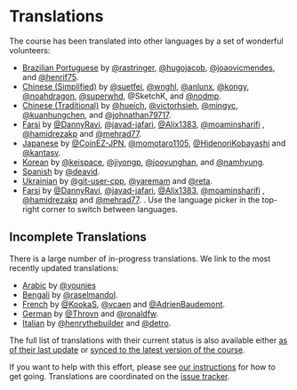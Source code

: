 # Translations

The course has been translated into other languages by a set of wonderful
volunteers:

- [Brazilian Portuguese][pt-BR] by [@rastringer], [@hugojacob],
  [@joaovicmendes], and [@henrif75].
- [Chinese (Simplified)][zh-CN] by [@suetfei], [@wnghl], [@anlunx], [@kongy],
  [@noahdragon], [@superwhd], @SketchK, and [@nodmp].
- [Chinese (Traditional)][zh-TW] by [@hueich], [@victorhsieh], [@mingyc],
  [@kuanhungchen], and [@johnathan79717].
- [Farsi][fa] by [@DannyRavi], [@javad-jafari], [@Alix1383], [@moaminsharifi] ,
  [@hamidrezakp] and [@mehrad77].
- [Japanese][ja] by [@CoinEZ-JPN], [@momotaro1105], [@HidenoriKobayashi] and
  [@kantasv].
- [Korean][ko] by [@keispace], [@jiyongp], [@jooyunghan], and [@namhyung].
- [Spanish][es] by [@deavid].
- [Ukrainian][uk] by [@git-user-cpp], [@yaremam] and [@reta].
- [Farsi][fa] by [@DannyRavi], [@javad-jafari], [@Alix1383], [@moaminsharifi] ,
  [@hamidrezakp] and [@mehrad77]. . Use the language picker in the top-right
  corner to switch between languages.

## Incomplete Translations

There is a large number of in-progress translations. We link to the most
recently updated translations:

- [Arabic][ar] by [@younies]
- [Bengali][bn] by [@raselmandol].
- [French][fr] by [@KookaS], [@vcaen] and [@AdrienBaudemont].
- [German][de] by [@Throvn] and [@ronaldfw].
- [Italian][it] by [@henrythebuilder] and [@detro].

The full list of translations with their current status is also available either
[as of their last update][translation-report] or
[synced to the latest version of the course][synced-translation-report].

If you want to help with this effort, please see [our instructions] for how to
get going. Translations are coordinated on the [issue tracker].

[ar]: https://google.github.io/comprehensive-rust/ar/
[bn]: https://google.github.io/comprehensive-rust/bn/
[de]: https://google.github.io/comprehensive-rust/de/
[es]: https://google.github.io/comprehensive-rust/es/
[fa]: https://google.github.io/comprehensive-rust/fa/
[fr]: https://google.github.io/comprehensive-rust/fr/
[it]: https://google.github.io/comprehensive-rust/it/
[ja]: https://google.github.io/comprehensive-rust/ja/
[ko]: https://google.github.io/comprehensive-rust/ko/
[pt-BR]: https://google.github.io/comprehensive-rust/pt-BR/
[uk]: https://google.github.io/comprehensive-rust/uk/
[zh-CN]: https://google.github.io/comprehensive-rust/zh-CN/
[zh-TW]: https://google.github.io/comprehensive-rust/zh-TW/
[@AdrienBaudemont]: https://github.com/AdrienBaudemont
[@Alix1383]: https://github.com/alix1383
[@anlunx]: https://github.com/anlunx
[@CoinEZ-JPN]: https://github.com/CoinEZ
[@DannyRavi]: https://github.com/DannyRavi
[@deavid]: https://github.com/deavid
[@detro]: https://github.com/detro
[@git-user-cpp]: https://github.com/git-user-cpp
[@hamidrezakp]: https://github.com/hamidrezakp
[@henrif75]: https://github.com/henrif75
[@henrythebuilder]: https://github.com/henrythebuilder
[@HidenoriKobayashi]: https://github.com/HidenoriKobayashi
[@hueich]: https://github.com/hueich
[@hugojacob]: https://github.com/hugojacob
[@javad-jafari]: https://github.com/javad-jafari
[@jiyongp]: https://github.com/jiyongp
[@joaovicmendes]: https://github.com/joaovicmendes
[@johnathan79717]: https://github.com/johnathan79717
[@jooyunghan]: https://github.com/jooyunghan
[@kantasv]: https://github.com/kantasv
[@keispace]: https://github.com/keispace
[@kongy]: https://github.com/kongy
[@KookaS]: https://github.com/KookaS
[@kuanhungchen]: https://github.com/kuanhungchen
[@mehrad77]: https://github.com/mehrad77
[@mingyc]: https://github.com/mingyc
[@moaminsharifi]: https://github.com/moaminsharifi
[@momotaro1105]: https://github.com/momotaro1105
[@namhyung]: https://github.com/namhyung
[@noahdragon]: https://github.com/noahdragon
[@nodmp]: https://github.com/nodmp
[@raselmandol]: https://github.com/raselmandol
[@rastringer]: https://github.com/rastringer
[@reta]: https://github.com/reta
[@ronaldfw]: https://github.com/ronaldfw
[@suetfei]: https://github.com/suetfei
[@superwhd]: https://github.com/superwhd
[@Throvn]: https://github.com/Throvn
[@vcaen]: https://github.com/vcaen
[@victorhsieh]: https://github.com/victorhsieh
[@wnghl]: https://github.com/wnghl
[@yaremam]: https://github.com/yaremam
[@younies]: https://github.com/younies
[translation-report]: https://google.github.io/comprehensive-rust/translation-report.html
[synced-translation-report]: https://google.github.io/comprehensive-rust/synced-translation-report.html
[our instructions]: https://github.com/google/comprehensive-rust/blob/main/TRANSLATIONS.md
[issue tracker]: https://github.com/google/comprehensive-rust/issues/282
